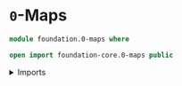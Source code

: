 # `0`-Maps

```agda
module foundation.0-maps where

open import foundation-core.0-maps public
```

<details><summary>Imports</summary>

```agda

```

</details>
